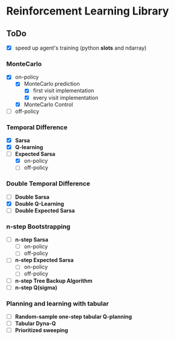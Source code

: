# Reinforcement Learning Library

## ToDo

* [x] speed up agent's training (python __slots__ and ndarray)


### MonteCarlo

* [x] on-policy
    * [x] MonteCarlo prediction
        * [x] first visit implementation
        * [x] every visit implementation
    * [x] MonteCarlo Control
* [ ] off-policy

### Temporal Difference

* [x] **Sarsa**
* [x] **Q-learning**
* [ ] **Expected Sarsa**
    * [x] on-policy
    * [ ] off-policy

### Double Temporal Difference

* [ ] **Double Sarsa**
* [x] **Double Q-Learning**
* [ ] **Double Expected Sarsa**

### n-step Bootstrapping

* [ ] **n-step Sarsa**
    * [ ] on-policy
    * [ ] off-policy
* [ ] **n-step Expected Sarsa**
    * [ ] on-policy
    * [ ] off-policy
* [ ] **n-step Tree Backup Algorithm**
* [ ] **n-step Q(sigma)**

### Planning and learning with tabular

* [ ] **Random-sample one-step tabular Q-planning**
* [ ] **Tabular Dyna-Q**
* [ ] **Prioritized sweeping**
